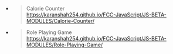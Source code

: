 - >Calorie Counter<br>https://karanshah254.github.io/FCC-JavaScript/JS-BETA-MODULES/Calorie-Counter/

- >Role Playing Game<br>https://karanshah254.github.io/FCC-JavaScript/JS-BETA-MODULES/Role-Playing-Game/